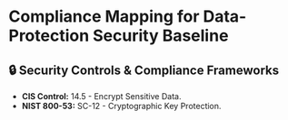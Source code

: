 # Compliance Mapping for Data-Protection Security Baseline
## 🔒 Security Controls & Compliance Frameworks
- **CIS Control:** 14.5 - Encrypt Sensitive Data.
- **NIST 800-53:** SC-12 - Cryptographic Key Protection.
